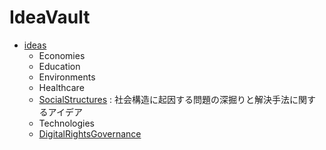 # IdeaVault

- [ideas](https://github.com/kabosu-shio-poteto/IdeaVault/tree/main/ideas)
  - Economies
  - Education
  - Environments
  - Healthcare
  - [SocialStructures](https://github.com/kabosu-shio-poteto/IdeaVault/tree/main/ideas/SocialStructures) : 社会構造に起因する問題の深掘りと解決手法に関するアイデア
  - Technologies
  - [DigitalRightsGovernance](https://github.com/kabosu-shio-poteto/IdeaVault/tree/main/ideas/DigitalRightsGovernance)
